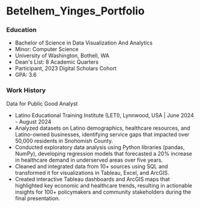 # Betelhem_Yinges_Portfolio
### Education
- Bachelor of Science in Data Visualization And Analytics
- Minor: Computer Science
- University of Washington, Bothell, WA
- Dean's List: 8 Academic Quarters
- Participant, 2023 Digital Scholars Cohort
- GPA: 3.6
### Work History
Data for Public Good Analyst
- Latino Educational Training Institute (LETI), Lynnwood, USA | June 2024 - August 2024
- Analyzed datasets on Latino demographics, healthcare resources, and Latino-owned businesses, identifying service gaps that impacted over 50,000 residents in Snohomish County.
- Conducted exploratory data analysis using Python libraries (pandas, NumPy), developing regression models that forecasted a 20% increase in healthcare demand in underserved areas over five years.
- Cleaned and integrated data from 10+ sources using SQL and transformed it for visualizations in Tableau, Excel, and ArcGIS.
- Created interactive Tableau dashboards and ArcGIS maps that highlighted key economic and healthcare trends, resulting in actionable insights for 100+ policymakers and community stakeholders during the final presentation.
